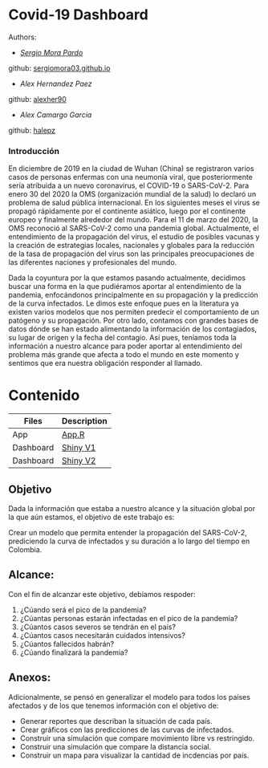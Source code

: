 # Covid-19 Dashboard

Authors: 

* [_Sergio Mora Pardo_](https://www.linkedin.com/in/sergiomorapardo/)

github: [sergiomora03.github.io](https://sergiomora03.github.io/)

* _Alex Hernandez Paez_

github: [alexher90](https://github.com/alexher90)

* _Alex Camargo Garcia_

github: [halepz](https://github.com/halepz)

### Introducción
En diciembre de 2019 en la ciudad de Wuhan (China) se registraron varios casos de personas enfermas con
una neumonía viral, que posteriormente sería atribuida a un nuevo coronavirus, el COVID-19 o SARS-CoV-2.
Para enero 30 del 2020 la OMS (organización mundial de la salud) lo declaró un problema de salud pública
internacional. En los siguientes meses el virus se propagó rápidamente por el continente asiático, luego por
el continente europeo y finalmente alrededor del mundo. Para el 11 de marzo del 2020, la OMS reconoció
al SARS-CoV-2 como una pandemia global. Actualmente, el entendimiento de la propagación del virus, el
estudio de posibles vacunas y la creación de estrategias locales, nacionales y globales para la reducción de la
tasa de propagación del virus son las principales preocupaciones de las diferentes naciones y profesionales del
mundo.


Dada la coyuntura por la que estamos pasando actualmente, decidimos buscar una forma en la que pudiéramos
aportar al entendimiento de la pandemia, enfocándonos principalmente en su propagación y la predicción de
la curva infectados. Le dimos este enfoque pues en la literatura ya existen varios modelos que nos permiten
predecir el comportamiento de un patógeno y su propagación. Por otro lado, contamos con grandes bases de
datos dónde se han estado alimentando la información de los contagiados, su lugar de origen y la fecha del
contagio. Así pues, teníamos toda la información a nuestro alcance para poder aportar al entendimiento del
problema más grande que afecta a todo el mundo en este momento y sentimos que era nuestra obligación
responder al llamado.

# Contenido

|Files|Description|
|-----|-----------|
|App | [App.R](https://github.com/sergiomora03/covid_dashboard/blob/master/app.R)|
|Dashboard|[Shiny V1](https://sergiomora123.shinyapps.io/covid19_dashboard/)|
|Dashboard|[Shiny V2](https://sergiomora123.shinyapps.io/covid_19/)|

## Objetivo
Dada la información que estaba a nuestro alcance y la situación global por la que aún estamos, el objetivo de
este trabajo es:

Crear un modelo que permita entender la propagación del SARS-CoV-2, prediciendo la curva de infectados y
su duración a lo largo del tiempo en Colombia. 

## Alcance:
Con el fin de alcanzar este objetivo, debíamos respoder:

1. ¿Cúando será el pico de la pandemia?
2. ¿Cúantas personas estarán infectadas en el pico de la pandemia?
3. ¿Cúantos casos severos se tendrán en el país?
4. ¿Cúantos casos necesitarán cuidados intensivos?
5. ¿Cúantos fallecidos habrán?
6. ¿Cúando finalizará la pandemia?

## Anexos:
Adicionalmente, se pensó en generalizar el modelo para todos los países afectados y de los que tenemos
información con el objetivo de:

* Generar reportes que describan la situación de cada país.
* Crear gráficos con las predicciones de las curvas de infectados.
* Construir una simulación que compare movimiento libre vs restringido.
* Construir una simulación que compare la distancia social.
* Construir un mapa para visualizar la cantidad de incdencias por país.

